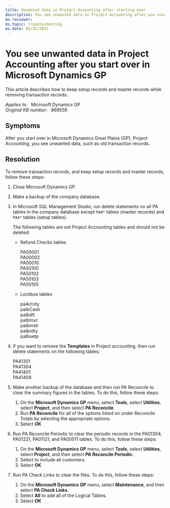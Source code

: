 ```yaml
---
title: Unwanted data in Project Accounting after starting over
description: You see unwanted data in Project Accounting after you start over in Microsoft Dynamics GP. Provides a resolution.
ms.reviewer: 
ms.topic: troubleshooting
ms.date: 03/31/2021
---
```

# You see unwanted data in Project Accounting after you start over in Microsoft Dynamics GP

This article describes how to keep setup records and master records while removing transaction records.  

_Applies to:_ &nbsp; Microsoft Dynamics GP  
_Original KB number:_ &nbsp; 869556

## Symptoms

After you start over in Microsoft Dynamics Great Plains (GP), Project Accounting, you see unwanted data, such as old transaction records.  

## Resolution

To remove transaction records, and keep setup records and master records, follow these steps:

1. Close Microsoft Dynamics GP.
2. Make a backup of the company database.

3. In Microsoft SQL Management Studio, run delete statements on all PA tables in the company database except `PA0*` tables (master records) and `PA4*` tables (setup tables).

   The following tables are not Project Accounting tables and should not be deleted:

    - Refund Checks tables

      PA00001  
      PA00002  
      PA00010  
      PA50100  
      PA50102  
      PA50103  
      PA50105

    - Lockbox tables

      paActvty  
      palbCash  
      palbdtl  
      palbInvc  
      palbmstr  
      palbrdty  
      palbsetp

4. If you want to remove the **Templates** in Project accounting, then run delete statements on the following tables:

     PA41301  
     PA41304  
     PA41401  
     PA41409

5. Make another backup of the database and then run PA Reconcile to clear the summary figures in the tables. To do this, follow these steps:

    1. On the **Microsoft Dynamics GP** menu, select **Tools**, select **Utilities**, select **Project**, and then select **PA Reconcile**.
    2. Run **PA Reconcile** for all of the options listed on under Reconcile Totals by selecting the appropriate options.
    3. Select **OK**  

6. Run PA Reconcile Periodic to clear the periodic records in the PA01304, PA01221, PA01121, and PA00511 tables. To do this, follow these steps:

    1. On the **Microsoft Dynamics GP** menu, select **Tools**, select **Utilities**, select **Project**, and then select **PA Reconcile Periodic**.
    2. Select to include all customers.
    3. Select **OK**  

7. Run PA Check Links to clear the files. To do this, follow these steps:

    1. On the **Microsoft Dynamics GP** menu, select **Maintenance**, and then select **PA Check Links**.
    2. Select **All** to add all of the Logical Tables.
    3. Select **OK**
